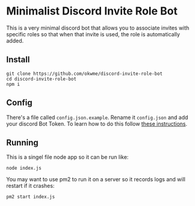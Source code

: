 # Minimalist Discord Invite Role Bot
This is a very minimal discord bot that allows you to associate invites with specific roles so that when that invite is used, the role is automatically added.

## Install
```
git clone https://github.com/okwme/discord-invite-role-bot
cd discord-invite-role-bot
npm i
```

## Config
There's a file called `config.json.example`. Rename it `config.json` and add your discord Bot Token. To learn how to do this follow [these instructions](https://www.digitalocean.com/community/tutorials/how-to-build-a-discord-bot-with-node-js).

## Running
This is a singel file node app so it can be run like:
```
node index.js
```
You may want to use pm2 to run it on a server so it records logs and will restart if it crashes:
```
pm2 start index.js
```